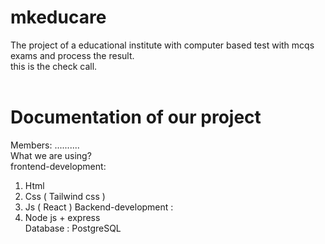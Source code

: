 # mkeducare
The project of a educational institute with computer based test with mcqs exams and process the result. <br>
this is the check call.<br><br>
# Documentation of our project 
Members: ..........<br>
What we are using?<br>
frontend-development: <br>
1. Html
2. Css ( Tailwind css )
3. Js ( React )
Backend-development :<br>
4. Node js + express<br>
Database : PostgreSQL 


